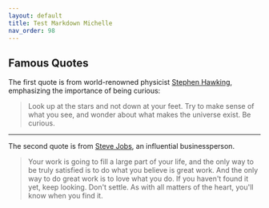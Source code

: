 ```yaml
---
layout: default
title: Test Markdown Michelle
nav_order: 98
---
```


## Famous Quotes

The first quote is from world-renowned physicist [Stephen Hawking](https://www.brainyquote.com/quotes/stephen_hawking_627123?src=t_motivational), emphasizing the importance of being curious:
> Look up at the stars and not down at your feet. Try to make sense of what you see, and wonder about what makes the universe exist. Be curious.
---
The second quote is from [Steve Jobs](https://www.brainyquote.com/quotes/steve_jobs_416859?src=t_inspirational), an influential businessperson.
> Your work is going to fill a large part of your life, and the only way to be truly satisfied is to do what you believe is great work. And the only way to do great work is to love what you do. If you haven't found it yet, keep looking. Don't settle. As with all matters of the heart, you'll know when you find it.
